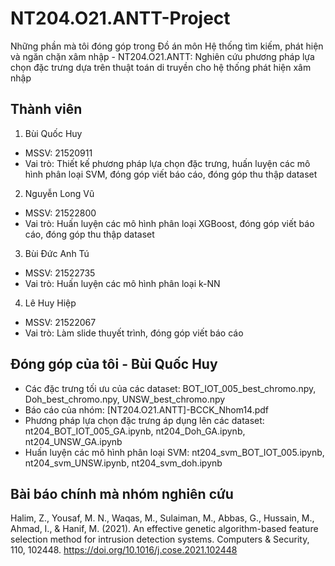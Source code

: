 # NT204.O21.ANTT-Project
Những phần mà tôi đóng góp trong Đồ án môn Hệ thống tìm kiếm, phát hiện và ngăn chặn xâm nhập - NT204.O21.ANTT: Nghiên cứu phương pháp lựa chọn đặc trưng dựa trên thuật toán di truyền cho hệ thống phát hiện xâm nhập

## Thành viên
1. Bùi Quốc Huy
- MSSV: 21520911
- Vai trò: Thiết kế phương pháp lựa chọn đặc trưng, huấn luyện các mô hình phân loại SVM, đóng góp viết báo cáo, đóng góp thu thập dataset
2. Nguyễn Long Vũ
- MSSV: 21522800
- Vai trò: Huấn luyện các mô hình phân loại XGBoost, đóng góp viết báo cáo, đóng góp thu thập dataset
3. Bùi Đức Anh Tú
- MSSV: 21522735
- Vai trò: Huấn luyện các mô hình phân loại k-NN
4. Lê Huy Hiệp
- MSSV: 21522067
- Vai trò: Làm slide thuyết trình, đóng góp viết báo cáo

## Đóng góp của tôi - Bùi Quốc Huy
- Các đặc trưng tối ưu của các dataset: BOT_IOT_005_best_chromo.npy, Doh_best_chromo.npy, UNSW_best_chromo.npy
- Báo cáo của nhóm: [NT204.O21.ANTT]-BCCK_Nhom14.pdf
- Phương pháp lựa chọn đặc trưng áp dụng lên các dataset: nt204_BOT_IOT_005_GA.ipynb, nt204_Doh_GA.ipynb, nt204_UNSW_GA.ipynb
- Huấn luyện các mô hình phân loại SVM: nt204_svm_BOT_IOT_005.ipynb, nt204_svm_UNSW.ipynb, nt204_svm_doh.ipynb

## Bài báo chính mà nhóm nghiên cứu
Halim, Z., Yousaf, M. N., Waqas, M., Sulaiman, M., Abbas, G., Hussain, M., Ahmad, I., & Hanif, M. (2021). An effective genetic algorithm-based feature selection method for intrusion detection systems. Computers &amp; Security, 110, 102448. https://doi.org/10.1016/j.cose.2021.102448 
